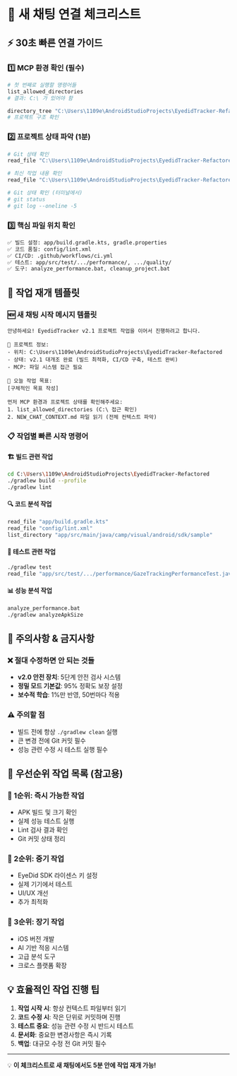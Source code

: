 # 🔄 새 채팅 연결 체크리스트

## ⚡ 30초 빠른 연결 가이드

### 1️⃣ MCP 환경 확인 (필수)
```bash
# 첫 번째로 실행할 명령어들
list_allowed_directories
# 결과: C:\ 가 있어야 함

directory_tree "C:\Users\1109e\AndroidStudioProjects\EyedidTracker-Refactored"
# 프로젝트 구조 확인
```

### 2️⃣ 프로젝트 상태 파악 (1분)
```bash
# Git 상태 확인
read_file "C:\Users\1109e\AndroidStudioProjects\EyedidTracker-Refactored\NEW_CHAT_CONTEXT.md"

# 최신 작업 내용 확인  
read_file "C:\Users\1109e\AndroidStudioProjects\EyedidTracker-Refactored\v2.1_COMPLETION_REPORT.md"

# Git 상태 확인 (터미널에서)
# git status
# git log --oneline -5
```

### 3️⃣ 핵심 파일 위치 확인
```bash
✅ 빌드 설정: app/build.gradle.kts, gradle.properties
✅ 코드 품질: config/lint.xml
✅ CI/CD: .github/workflows/ci.yml  
✅ 테스트: app/src/test/.../performance/, .../quality/
✅ 도구: analyze_performance.bat, cleanup_project.bat
```

## 🎯 작업 재개 템플릿

### 🆕 새 채팅 시작 메시지 템플릿
```
안녕하세요! EyedidTracker v2.1 프로젝트 작업을 이어서 진행하려고 합니다.

📍 프로젝트 정보:
- 위치: C:\Users\1109e\AndroidStudioProjects\EyedidTracker-Refactored  
- 상태: v2.1 대개조 완료 (빌드 최적화, CI/CD 구축, 테스트 완비)
- MCP: 파일 시스템 접근 필요

🎯 오늘 작업 목표:
[구체적인 목표 작성]

먼저 MCP 환경과 프로젝트 상태를 확인해주세요:
1. list_allowed_directories (C:\ 접근 확인)
2. NEW_CHAT_CONTEXT.md 파일 읽기 (전체 컨텍스트 파악)
```

### 📋 작업별 빠른 시작 명령어

#### 🏗️ 빌드 관련 작업
```bash
cd C:\Users\1109e\AndroidStudioProjects\EyedidTracker-Refactored
./gradlew build --profile
./gradlew lint
```

#### 🔍 코드 분석 작업
```bash
read_file "app/build.gradle.kts"
read_file "config/lint.xml"
list_directory "app/src/main/java/camp/visual/android/sdk/sample"
```

#### 🧪 테스트 관련 작업
```bash
./gradlew test
read_file "app/src/test/.../performance/GazeTrackingPerformanceTest.java"
```

#### 📊 성능 분석 작업
```bash
analyze_performance.bat
./gradlew analyzeApkSize
```

## 🚨 주의사항 & 금지사항

### ❌ 절대 수정하면 안 되는 것들
- **v2.0 안전 장치**: 5단계 안전 검사 시스템
- **정밀 모드 기본값**: 95% 정확도 보장 설정
- **보수적 학습**: 1%만 반영, 50번마다 적용

### ⚠️ 주의할 점
- 빌드 전에 항상 `./gradlew clean` 실행
- 큰 변경 전에 Git 커밋 필수
- 성능 관련 수정 시 테스트 실행 필수

## 🎯 우선순위 작업 목록 (참고용)

### 🥇 1순위: 즉시 가능한 작업
- APK 빌드 및 크기 확인
- 실제 성능 테스트 실행
- Lint 검사 결과 확인
- Git 커밋 상태 정리

### 🥈 2순위: 중기 작업
- EyeDid SDK 라이센스 키 설정
- 실제 기기에서 테스트
- UI/UX 개선
- 추가 최적화

### 🥉 3순위: 장기 작업  
- iOS 버전 개발
- AI 기반 적응 시스템
- 고급 분석 도구
- 크로스 플랫폼 확장

## 💡 효율적인 작업 진행 팁

1. **작업 시작 시**: 항상 컨텍스트 파일부터 읽기
2. **코드 수정 시**: 작은 단위로 커밋하며 진행
3. **테스트 중요**: 성능 관련 수정 시 반드시 테스트
4. **문서화**: 중요한 변경사항은 즉시 기록
5. **백업**: 대규모 수정 전 Git 커밋 필수

---

💡 **이 체크리스트로 새 채팅에서도 5분 안에 작업 재개 가능!**
